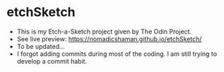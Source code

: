 # etchSketch

- This is my Etch-a-Sketch project given by The Odin Project.
- See live preview: https://nomadicshaman.github.io/etchSketch/
- To be updated...
- I forgot adding commits during most of the coding. I am still trying to develop a commit habit.